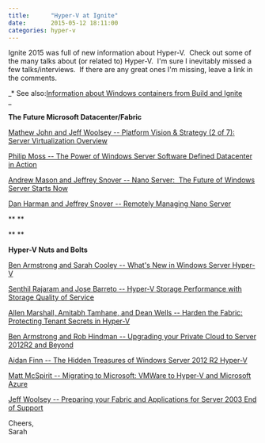 ```yaml
---
title:      "Hyper-V at Ignite"
date:       2015-05-12 18:11:00
categories: hyper-v
---
```

Ignite 2015 was full of new information about Hyper-V.  Check out some of the many talks about (or related to) Hyper-V.  I'm sure I inevitably missed a few talks/interviews.  If there are any great ones I'm missing, leave a link in the comments.

 _* See also:[Information about Windows containers from Build and Ignite](/b/virtualization/archive/2015/05/11/windows-server-containers-and-hyper-v-containers-debut-at-ignite-and-build.aspx "Information about Windows containers from Build and Ignite")  
_

 **The Future Microsoft Datacenter/Fabric**

[Mathew John and Jeff Woolsey -- Platform Vision & Strategy (2 of 7): Server Virtualization Overview](https://channel9.msdn.com/Events/Ignite/2015/BRK2466 "Mathew John and Jeff Woolsey -- Platform Vision Strategy \(2 of 7\): Server Virtualization Overview")

[Philip Moss -- The Power of Windows Server Software Defined Datacenter in Action](https://channel9.msdn.com/Events/Ignite/2015/BRK2469 "Philip Moss -- The Power of Windows Server Software Defined Datacenter in Action")

[Andrew Mason and Jeffrey Snover -- Nano Server:  The Future of Windows Server Starts Now](https://channel9.msdn.com/Events/Ignite/2015/BRK2461 "Andrew Mason and Jeffrey Snover -- Nano Server: The Future of Windows Server Starts Now")

[Dan Harman and Jeffrey Snover -- Remotely Managing Nano Server](https://channel9.msdn.com/Events/Ignite/2015/BRK3455 "Dan Harman and Jeffrey Snover -- Remotely Managing Nano Server")

 ** **

 ** **

 **Hyper-V Nuts and Bolts**

[Ben Armstrong and Sarah Cooley -- What's New in Windows Server Hyper-V](https://channel9.msdn.com/Events/Ignite/2015/BRK3461 "Ben Armstrong and Sarah Cooley -- What's New in Windows Server Hyper-V")

[Senthil Rajaram and Jose Barreto -- Hyper-V Storage Performance with Storage Quality of Service](https://channel9.msdn.com/Events/Ignite/2015/BRK3504 "Senthil Rajaram and Jose Barreto -- Hyper-V Storage Performance with Storage Quality of Service")

[Allen Marshall, Amitabh Tamhane, and Dean Wells -- Harden the Fabric: Protecting Tenant Secrets in Hyper-V](https://channel9.msdn.com/Events/Ignite/2015/BRK3457 "Allen Marshall, Amitabh Tamhane, and Dean Wells -- Harden the Fabric: Protecting Tenant Secrets in Hyper-V")

[Ben Armstrong and Rob Hindman -- Upgrading your Private Cloud to Server 2012R2 and Beyond](https://channel9.msdn.com/Events/Ignite/2015/BRK3484 "Ben Armstrong and Rob Hindman -- Upgrading your Private Cloud to Server 2012R2 and Beyond")

[Aidan Finn -- The Hidden Treasures of Windows Server 2012 R2 Hyper-V](https://channel9.msdn.com/Events/Ignite/2015/BRK3506 "Aidan Finn -- The Hidden Treasures of Windows Server 2012R2 Hyper-V")

[Matt McSpirit -- Migrating to Microsoft: VMWare to Hyper-V and Microsoft Azure](https://channel9.msdn.com/Events/Ignite/2015/BRK3493 "Matt McSpirit -- Migrating to Microsoft: VMWare to Hyper-V and Microsoft Azure")

[Jeff Woolsey -- Preparing your Fabric and Applications for Server 2003 End of Support](https://channel9.msdn.com/Events/Ignite/2015/BRK2474 "Jeff Woolsey -- Preparing your Fabric and Applications for Server 2003 End of Support")

Cheers,  
Sarah
